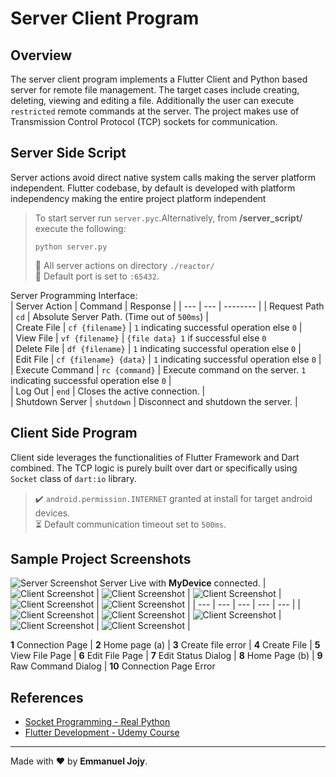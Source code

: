 # Server Client Program 
## Overview
The server client program implements a Flutter Client and Python based server for remote file management. The target cases include creating, deleting, viewing and editing a file. Additionally the user can execute `restricted` remote commands at the server. The project makes use of Transmission Control Protocol (TCP) sockets for communication. 
 
## Server Side Script
Server actions avoid direct native system calls making the server platform independent. Flutter codebase, by default is developed with platform independency making the entire project platform independent  
> To start server run `server.pyc`.Alternatively, from **/server_script/** execute the following:
> ```
> python server.py
> ```  
> :triangular_flag_on_post: All server actions on directory `./reactor/`   
> :electric_plug: Default port is set to `:65432`.  

 Server Programming Interface:  
| Server Action | Command | Response |
| --- | --- |  -------- |
| Request Path | `cd`  | Absolute Server Path. (Time out of `500ms`) |   
| Create File | `cf {filename}`  | `1` indicating successful operation else `0` |  
| View File | `vf {filename}`  | `{file data} 1` if  successful else `0`  
| Delete File | `df {filename}`  | `1` indicating successful operation else `0` |  
| Edit File | `cf {filename} {data}`  | `1` indicating successful operation else `0` |   
| Execute Command | `rc {command}` | Execute command on the server. `1` indicating successful operation else `0` |   
| Log Out | `end` | Closes the active connection. |   
| Shutdown Server | `shutdown` | Disconnect and shutdown the server. |  



## Client Side Program
Client side leverages the functionalities of Flutter Framework and Dart combined. The TCP logic is purely built over dart or specifically using `Socket` class of  `dart:io` library.  
>:heavy_check_mark: `android.permission.INTERNET` granted at install for target android devices.  
:hourglass_flowing_sand: Default communication timeout set to `500ms`.

## Sample Project Screenshots
![Server Screenshot](/assets/server_live.png) Server Live with **MyDevice** connected.
| ![Client Screenshot](/assets/client_1.png) | ![Client Screenshot](/assets/client_2.png) | ![Client Screenshot](/assets/client_3.png) | ![Client Screenshot](/assets/client_4.png) | ![Client Screenshot](/assets/client_5.png) |
| --- | --- | --- | --- | --- |
| ![Client Screenshot](/assets/client_6.png) | ![Client Screenshot](/assets/client_7.png) | ![Client Screenshot](/assets/client_8.png) | ![Client Screenshot](/assets/client_10.png) | ![Client Screenshot](/assets/client_9.png) |
  
**1** Connection Page | **2** Home page (a) | **3** Create file error | **4** Create File | **5** View File Page | **6** Edit File Page | **7** Edit Status Dialog | **8** Home Page (b) | **9** Raw Command Dialog | **10** Connection Page Error

## References
* [Socket Programming - Real Python](https://realpython.com/python-sockets/)
* [Flutter Development - Udemy Course](https://www.udemy.com/course/learn-flutter-dart-to-build-ios-android-apps/)  

---
Made with :heart: by **Emmanuel Jojy**.



